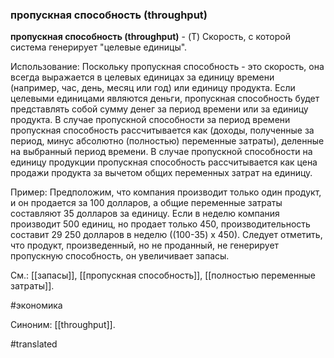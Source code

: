 ### пропускная способность (throughput)

**пропускная способность (throughput)** - (T) Скорость, с которой система генерирует \"целевые единицы\".

Использование: Поскольку пропускная способность - это скорость, она всегда выражается в целевых единицах за единицу времени (например, час, день, месяц или год) или единицу продукта. Если целевыми единицами являются деньги, пропускная способность будет представлять собой сумму денег за период времени или за единицу продукта. В случае пропускной способности за период времени пропускная способность рассчитывается как (доходы, полученные за период, минус абсолютно (полностью) переменные затраты), деленные на выбранный период времени. В случае пропускной способности на единицу продукции пропускная способность рассчитывается как цена продажи продукта за вычетом общих переменных затрат на единицу.

Пример: Предположим, что компания производит только один продукт, и он продается за 100 долларов, а общие переменные затраты составляют 35 долларов за единицу. Если в неделю компания производит 500 единиц, но продает только 450, производительность составит 29 250 долларов в неделю ((100-35) х 450). Следует отметить, что продукт, произведенный, но не проданный, не генерирует пропускную способность, он увеличивает запасы.

См.: [[запасы]], [[пропускная способность]], [[полностью переменные затраты]].

#экономика

Синоним: [[throughput]].

#translated
